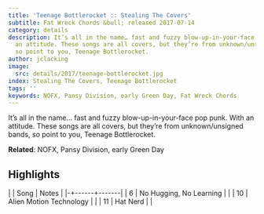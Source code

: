 ```yaml
---
title: 'Teenage Bottlerocket :: Stealing The Covers'
subtitle: Fat Wreck Chords &bull; released 2017-07-14
category: details
description: It’s all in the name… fast and fuzzy blow-up-in-your-face pop punk. With
  an attitude. These songs are all covers, but they’re from unknown/unsigned bands,
  so point to you, Teenage Bottlerocket.
author: jclacking
image:
  src: details/2017/teenage-bottlerocket.jpg
index: Stealing The Covers, Teenage Bottlerocket
tags: ''
keywords: NOFX, Pansy Division, early Green Day, Fat Wreck Chords
---
```

It’s all in the name… fast and fuzzy blow-up-in-your-face pop punk. With an attitude. These songs are all covers, but they’re from unknown/unsigned bands, so point to you, Teenage Bottlerocket.<!--more-->

**Related**: NOFX, Pansy Division, early Green Day

## Highlights

| | Song | Notes |
|-+------+-------|
| 6 | No Hugging, No Learning |  |
| 10 | Alien Motion Technology |  |
| 11 | Hat Nerd |  |

